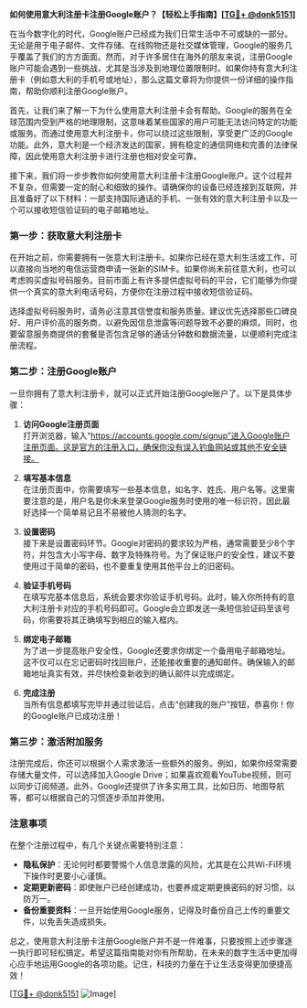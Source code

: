 **如何使用意大利注册卡注册Google账户？【轻松上手指南】[[TG💪+ @donk5151](https://t.me/s/donk5151)]**

在当今数字化的时代，Google账户已经成为我们日常生活中不可或缺的一部分。无论是用于电子邮件、文件存储、在线购物还是社交媒体管理，Google的服务几乎覆盖了我们的方方面面。然而，对于许多居住在海外的朋友来说，注册Google账户可能会遇到一些挑战，尤其是当涉及到地理位置限制时。如果你持有意大利注册卡（例如意大利的手机号或地址），那么这篇文章将为你提供一份详细的操作指南，帮助你顺利注册Google账户。

首先，让我们来了解一下为什么使用意大利注册卡会有帮助。Google的服务在全球范围内受到严格的地理限制，这意味着某些国家的用户可能无法访问特定的功能或服务。而通过使用意大利注册卡，你可以绕过这些限制，享受更广泛的Google功能。此外，意大利是一个经济发达的国家，拥有稳定的通信网络和完善的法律保障，因此使用意大利注册卡进行注册也相对安全可靠。

接下来，我们将一步步教你如何使用意大利注册卡注册Google账户。这个过程并不复杂，但需要一定的耐心和细致的操作。请确保你的设备已经连接到互联网，并且准备好了以下材料：一部支持国际通话的手机、一张有效的意大利注册卡以及一个可以接收短信验证码的电子邮箱地址。

### 第一步：获取意大利注册卡

在开始之前，你需要拥有一张意大利注册卡。如果你已经在意大利生活或工作，可以直接向当地的电信运营商申请一张新的SIM卡。如果你尚未前往意大利，也可以考虑购买虚拟号码服务。目前市面上有许多提供虚拟号码的平台，它们能够为你提供一个真实的意大利电话号码，方便你在注册过程中接收短信验证码。

选择虚拟号码服务时，请务必注意其信誉度和服务质量。建议优先选择那些口碑良好、用户评价高的服务商，以避免因信息泄露等问题导致不必要的麻烦。同时，也要留意服务商提供的套餐是否包含足够的通话分钟数和数据流量，以便顺利完成注册流程。

### 第二步：注册Google账户

一旦你拥有了意大利注册卡，就可以正式开始注册Google账户了。以下是具体步骤：

1. **访问Google注册页面**  
   打开浏览器，输入“https://accounts.google.com/signup”进入Google账户注册页面。这是官方的注册入口，确保你没有误入钓鱼网站或其他不安全链接。

2. **填写基本信息**  
   在注册页面中，你需要填写一些基本信息，如名字、姓氏、用户名等。这里需要注意的是，用户名是你未来登录Google服务时使用的唯一标识符，因此最好选择一个简单易记且不易被他人猜测的名字。

3. **设置密码**  
   接下来是设置密码环节。Google对密码的要求较为严格，通常需要至少8个字符，并包含大小写字母、数字及特殊符号。为了保证账户的安全性，建议不要使用过于简单的密码，也不要重复使用其他平台上的旧密码。

4. **验证手机号码**  
   在填写完基本信息后，系统会要求你验证手机号码。此时，输入你所持有的意大利注册卡对应的手机号码即可。Google会立即发送一条短信验证码至该号码，你需要将其正确填写到相应的输入框内。

5. **绑定电子邮箱**  
   为了进一步提高账户安全性，Google还要求你绑定一个备用电子邮箱地址。这不仅可以在忘记密码时找回账户，还能接收重要的通知邮件。确保输入的邮箱地址真实有效，并尽快检查新收到的确认邮件以完成绑定。

6. **完成注册**  
   当所有信息都填写完毕并通过验证后，点击“创建我的账户”按钮，恭喜你！你的Google账户已成功注册！

### 第三步：激活附加服务

注册完成后，你还可以根据个人需求激活一些额外的服务。例如，如果你经常需要存储大量文件，可以选择加入Google Drive；如果喜欢观看YouTube视频，则可以同步订阅频道。此外，Google还提供了许多实用工具，比如日历、地图导航等，都可以根据自己的习惯逐步添加并使用。

### 注意事项

在整个注册过程中，有几个关键点需要特别注意：

- **隐私保护**：无论何时都要警惕个人信息泄露的风险，尤其是在公共Wi-Fi环境下操作时更要小心谨慎。
- **定期更新密码**：即使账户已经创建成功，也要养成定期更换密码的好习惯，以防万一。
- **备份重要资料**：一旦开始使用Google服务，记得及时备份自己上传的重要文件，以免丢失造成损失。

总之，使用意大利注册卡注册Google账户并不是一件难事，只要按照上述步骤逐一执行即可轻松搞定。希望这篇指南能对你有所帮助，在未来的数字生活中更加得心应手地运用Google的各项功能。记住，科技的力量在于让生活变得更加便捷高效！

[[TG💪+ @donk5151](https://t.me/s/donk5151) ![Image](https://i.postimg.cc/rwNCRYN7/Snipaste-2025-04-30-17-27-05.png)]
